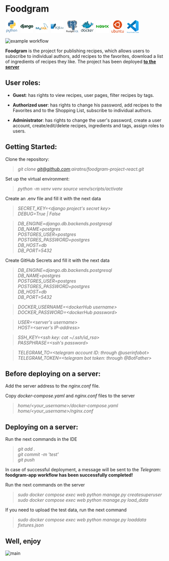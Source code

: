 # Foodgram

<img src="https://github.com/devicons/devicon/blob/master/icons/python/python-original-wordmark.svg" title="HTML5" alt="HTML" width="40" height="40"/>&nbsp;
<img src="https://github.com/devicons/devicon/blob/master/icons/django/django-plain-wordmark.svg" title="HTML5" alt="HTML" width="40" height="40"/>&nbsp;
<img src="https://github.com/devicons/devicon/blob/master/icons/mysql/mysql-original-wordmark.svg" title="HTML5" alt="HTML" width="40" height="40"/>&nbsp;
<img src="https://github.com/devicons/devicon/blob/master/icons/sqlite/sqlite-original-wordmark.svg" title="HTML5" alt="HTML" width="40" height="40"/>&nbsp;
<img src="https://github.com/devicons/devicon/blob/master/icons/postgresql/postgresql-original-wordmark.svg" title="HTML5" alt="HTML" width="40" height="40"/>&nbsp;
<img src="https://github.com/devicons/devicon/blob/master/icons/docker/docker-original-wordmark.svg" title="HTML5" alt="HTML" width="40" height="40"/>&nbsp;
<img src="https://github.com/devicons/devicon/blob/master/icons/nginx/nginx-original.svg" title="HTML5" alt="HTML" width="40" height="40"/>&nbsp;
<img src="https://github.com/devicons/devicon/blob/master/icons/ubuntu/ubuntu-plain-wordmark.svg" title="HTML5" alt="HTML" width="40" height="40"/>&nbsp;
<img src="https://github.com/devicons/devicon/blob/master/icons/vscode/vscode-original-wordmark.svg" title="HTML5" alt="HTML" width="40" height="40"/>&nbsp;

![example workflow](https://github.com/airatns/foodgram-project-react/actions/workflows/main.yml/badge.svg)

**Foodgram** is the project for publishing recipes, which allows users to subscribe to individual authors, add recipes to the favorites, download a list of ingredients of recipes they like. The project has been deployed **[to the server](http://46.18.107.21/recipes)**

## **User roles:**

* **Guest**: has rights to view recipes, user pages, filter recipes by tags.

* **Authorized user**: has rights to change his password, add recipes to the Favorites and to the Shopping List, subscribe to individual authors.

* **Administrator**: has rights to change the user's password, create a user account, create/edit/delete recipes, ingredients and tags, assign roles to users.

## **Getting Started:**

Clone the repository:

>*git clone git@github.com:airatns/foodgram-project-react.git*

Set up the virtual environment:

>*python -m venv venv*
>*source venv/scripts/activate*

Create an .env file and fill it with the next data

>*SECRET_KEY=<django project's secret key>* \
>*DEBUG=True | False*

>*DB_ENGINE=django.db.backends.postgresql* \
>*DB_NAME=postgres* \
>*POSTGRES_USER=postgres* \
>*POSTGRES_PASSWORD=postgres* \
>*DB_HOST=db* \
>*DB_PORT=5432*

Create GitHub Secrets and fill it with the next data

>*DB_ENGINE=django.db.backends.postgresql* \
>*DB_NAME=postgres* \
>*POSTGRES_USER=postgres* \
>*POSTGRES_PASSWORD=postgres* \
>*DB_HOST=db* \
>*DB_PORT=5432*

>*DOCKER_USERNAME=<dоckerHub username>* \
>*DOCKER_PASSWORD=<dоckerHub password>*

>*USER=<server's username>* \
>*HOST=<server's IP-address>*

>*SSH_KEY=<ssh key: cat ~/.ssh/id_rsa>* \
>*PASSPHRASE=<ssh's password>*

>*TELEGRAM_TO=<telegram account ID: through @userinfobot>* \
>*TELEGRAM_TOKEN=<telegram bot token: through @BotFather>*

## **Before deploying on a server:**

Add the server address to the *nginx.conf* file.

Copy *docker-compose.yaml* and *nginx.conf* files to the server

>*home/<your_username>/docker-compose.yaml* \
>*home/<your_username>/nginx.conf*

## **Deploying on a server:**

Run the next commands in the IDE

>*git add .* \
>*git commit -m 'test'* \
>*git push*

In case of successful deployment, a message will be sent to the *Telegram*: **foodgram-app workflow has been successfully completed!**

Run the next commands on the server

>*sudo docker compose exec web python manage.py createsuperuser* \
>*sudo docker compose exec web python manage.py load_data*

If you need to upload the test data, run the next command

>*sudo docker compose exec web python manage.py loaddata fixtures.json*

## **Well, enjoy**

![main](https://user-images.githubusercontent.com/96816183/194041831-e1ee55d9-7f47-4d74-ab02-d8bf0ef1c0dc.png)
